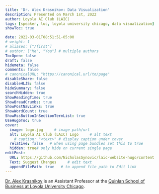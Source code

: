 ```yaml
---
title: 'Dr. Alex Krasnikov: Data Visualization'
description: Presented on March 1st, 2022
author: Loyola AI Club (LAIC)
tags: [speaker, luc, loyola university chicago, data visualization]
showToc: true

date: 2022-03-01T08:51:51-05:00
# weight: 1
# aliases: ["/first"]
# author: ["Me", "You"] # multiple authors
TocOpen: false
draft: false
hidemeta: false
comments: false
# canonicalURL: "https://canonical.url/to/page"
disableShare: false
disableHLJS: false
hideSummary: false
searchHidden: true
ShowReadingTime: true
ShowBreadCrumbs: true
ShowPostNavLinks: true
ShowWordCount: true
ShowRssButtonInSectionTermList: true
UseHugoToc: true
cover:
  image: logo.jpg     # image path/url
  alt: Loyola AI Club (LAIC) Logo     # alt text
    # caption: "<text>" # display caption under cover
  relative: false   # when using page bundles set this to true
  hidden: true# only hide on current single page
editPost:
  URL: https://github.com/NicholasSynovic/laic-website-hugo/content
  Text: Suggest Changes     # edit text
  appendFilePath: true   # to append file path to Edit link
---
```


[Dr. Alex Krasnikov](https://www.linkedin.com/in/alex-krasnikov-5028634/)
is an Assistant Professor at the [Quinlan School of Business at Loyola University Chicago](https://www.luc.edu/quinlan/).
